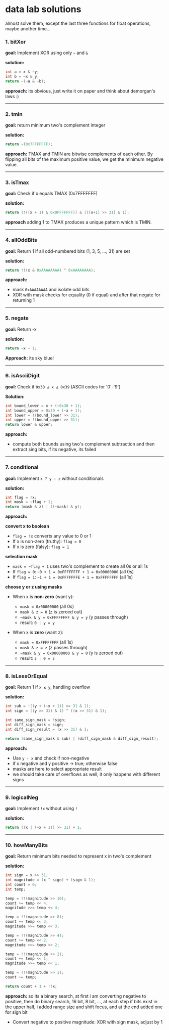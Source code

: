 # data lab solutions
almost solve them, except the last three functions for float operations, maybe another time...



### 1. bitXor 
**goal:** Implement XOR using only `~` and `&`

**solution:**
```c
int a = x & ~y;      
int b = ~x & y;      
return ~(~a & ~b);   
```

**approach:**
its obvious, just write it on paper and think about demorgan's laws :)

---

### 2. tmin 
**goal:** return minimum two's complement integer

**solution:**
```c
return ~(0x7FFFFFFF);
```

**approach:** TMAX and TMIN are bitwise complements of each other. By flipping all bits of the maximum positive value, we get the minimum negative value. 

---

### 3. isTmax 
**goal:** Check if x equals TMAX (0x7FFFFFFF)

**solution:**
```c
return (!((x + 1) & 0x0FFFFFFF)) & (((x+1) >> 31) & 1);
```

**approach** adding 1 to TMAX produces a unique pattern which is TMIN.

---

### 4. allOddBits
**goal:** Return 1 if all odd-numbered bits (1, 3, 5, ..., 31) are set

**solution:**
```c
return !((x & 0xAAAAAAAA) ^ 0xAAAAAAAA);
```

**approach:**
- mask `0xAAAAAAAA` and isolate odd bits
- XOR with mask checks for equality (0 if equal) and after that negate for returning 1


---

### 5. negate 
**goal:** Return -x

**solution:**
```c
return ~x + 1;
```

**Approach:**
its sky blue!

---

### 6. isAsciiDigit 
**goal:** Check if `0x30 ≤ x ≤ 0x39` (ASCII codes for '0'-'9')

**Solution:**
```c
int bound_lower = x + (~0x30 + 1);      
int bound_upper = 0x39 + (~x + 1);      
int lower = !(bound_lower >> 31);       
int upper = !(bound_upper >> 31);      
return lower & upper;
```

**approach:**
- compute both bounds using two's complement subtraction and then extract sing bits, if its negative, its failed


---

### 7. conditional
**goal:** Implement `x ? y : z` without conditionals

**solution:**
```c
int flag = !x;                    
int mask = ~flag + 1;             
return (mask & z) | ((~mask) & y);
```

**approach:**

**convert x to boolean**
- `flag = !x` converts any value to 0 or 1
- If x is non-zero (truthy): `flag = 0`
- If x is zero (falsy): `flag = 1`

**selection mask**
- `mask = ~flag + 1` uses two's complement to create all 0s or all 1s
- If `flag = 0`: `~0 + 1 = 0xFFFFFFFF + 1 = 0x00000000` (all 0s)
- If `flag = 1`: `~1 + 1 = 0xFFFFFFFE + 1 = 0xFFFFFFFF` (all 1s)

**choose y or z using masks**
- When x is **non-zero** (want y):
  - `mask = 0x00000000` (all 0s)
  - `mask & z = 0` (z is zeroed out)
  - `~mask & y = 0xFFFFFFFF & y = y` (y passes through)
  - result: `0 | y = y` 

- When x is **zero** (want z):
  - `mask = 0xFFFFFFFF` (all 1s)
  - `mask & z = z` (z passes through)
  - `~mask & y = 0x00000000 & y = 0` (y is zeroed out)
  - result: `z | 0 = z` 


---

### 8. isLessOrEqual 
**goal:** Return 1 if `x ≤ y`, handling overflow

**solution:**
```c
int sub = !((y + (~x + 1)) >> 31 & 1);  
int sign = ((y >> 31) & 1) ^ ((x >> 31) & 1);  

int same_sign_mask = !sign;
int diff_sign_mask = sign;
int diff_sign_result = (x >> 31) & 1; 

return (same_sign_mask & sub) | (diff_sign_mask & diff_sign_result);
```

**approach:**
- Use `y - x` and check if non-negative
- if x negative and y positive → true; otherwise false
- masks are here to select appropriate result
- we should take care of overflows as well, it only happens with different signs


---

### 9. logicalNeg 
**goal:** Implement `!x` without using `!`

**solution:**
```c
return ((x | (~x + 1)) >> 31) + 1;
```


---

### 10. howManyBits
**goal:** Return minimum bits needed to represent x in two's complement

**solution:**
```c
int sign = x >> 31;
int magnitude = (x ^ sign) + (sign & 1);  
int count = 0;
int temp;

temp = !!(magnitude >> 16);
count += temp << 4;
magnitude >>= temp << 4;

temp = !!(magnitude >> 8);
count += temp << 3;
magnitude >>= temp << 3;

temp = !!(magnitude >> 4);
count += temp << 2;
magnitude >>= temp << 2;

temp = !!(magnitude >> 2);
count += temp << 1;
magnitude >>= temp << 1;

temp = !!(magnitude >> 1);
count += temp;

return count + 1 + !!x;
```

**approach:**
so its a binary search, at first i am converting negative to positive, then do binary search, 16 bit, 8 bit, ..., at each step
if bits exist in the upper half, i added range size and shift focus, and at the end added one for sign bit
- Convert negative to positive magnitude: XOR with sign mask, adjust by 1



